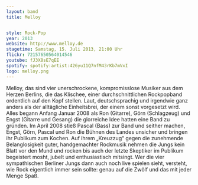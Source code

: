 ```yaml
---
layout: band
title: Melloy


style: Rock-Pop
year: 2013
website: http://www.melloy.de
stagetime: Samstag, 15. Juli 2013, 21:00 Uhr
flickr: 72157650564014546
youtube: fJ3X8sE7qEE
spotify: spotify:artist:426yu11Q7nfM43rKb7mVxI
logo: melloy.png
---
```

Melloy, das sind vier unerschrockene, kompromisslose Musiker aus dem Herzen Berlins, die das Klischee, einer durchschnittlichen Rockpopband ordentlich auf den Kopf stellen.
Laut, deutschsprachig und irgendwie ganz anders als der alltägliche Einheitsbrei, der einem sonst vorgesetzt wird.
Alles begann Anfang Januar 2008 als Ron (Gitarre), Görn (Schlagzeug) und Engst (Gitarre und Gesang) die glorreiche Idee hatten eine Band zu gründen. Im April 2008 stieß Pascal (Bass) zur Band und seither machen, Engst, Görn, Pascal und Ron die Bühnen des Landes unsicher und bringen ihr Publikum zum Kochen. Auf ihrem „Kreuzzug“ gegen die zunehmende Belanglosigkeit guter, handgemachter Rockmusik nehmen die Jungs kein Blatt vor den Mund und rocken bis auch der letzte Skeptiker im Publikum begeistert mosht, jubelt und enthusiastisch mitsingt.
Wer die vier sympathischen Berliner Jungs dann auch noch live spielen sieht, versteht, wie Rock eigentlich immer sein sollte: genau auf die Zwölf und das mit jeder Menge Spaß.
